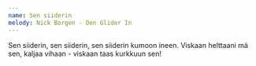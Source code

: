 ```yaml
---
name: Sen siiderin
melody: Nick Borgen - Den Glider In
---
```


Sen siiderin, sen siiderin,
sen siiderin kumoon ineen.
Viskaan helttaani mä sen,
kaljaa vihaan -
viskaan taas kurkkuun sen!
